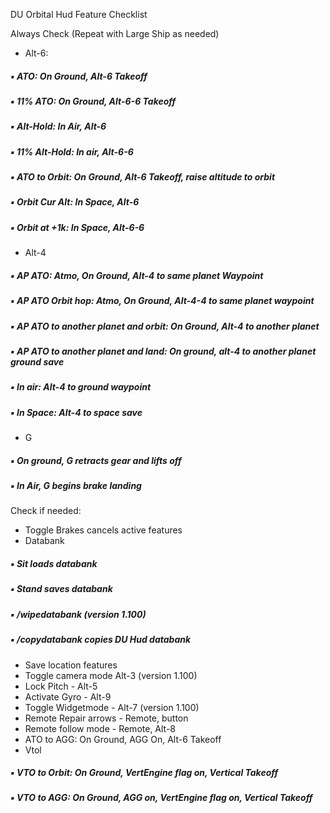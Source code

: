 DU Orbital Hud Feature Checklist

Always Check (Repeat with Large Ship as needed)
* Alt-6:
##### :black_small_square: ATO: On Ground, Alt-6 Takeoff
##### :black_small_square: 11% ATO: On Ground, Alt-6-6 Takeoff
##### :black_small_square: Alt-Hold: In Air, Alt-6
##### :black_small_square: 11% Alt-Hold: In air, Alt-6-6
##### :black_small_square: ATO to Orbit: On Ground, Alt-6 Takeoff, raise altitude to orbit
##### :black_small_square: Orbit Cur Alt: In Space, Alt-6
##### :black_small_square: Orbit at +1k: In Space, Alt-6-6
* Alt-4
##### :black_small_square: AP ATO: Atmo, On Ground, Alt-4 to same planet Waypoint
##### :black_small_square: AP ATO Orbit hop: Atmo, On Ground, Alt-4-4 to same planet waypoint
##### :black_small_square: AP ATO to another planet and orbit: On Ground, Alt-4 to another planet
##### :black_small_square: AP ATO to another planet and land: On ground, alt-4 to another planet ground save
##### :black_small_square: In air: Alt-4 to ground waypoint
##### :black_small_square: In Space: Alt-4 to space save
* G
##### :black_small_square: On ground, G retracts gear and lifts off 
##### :black_small_square: In Air, G begins brake landing

Check if needed:
* Toggle Brakes cancels active features
* Databank
##### :black_small_square: Sit loads databank
##### :black_small_square: Stand saves databank
##### :black_small_square: /wipedatabank (version 1.100)
##### :black_small_square: /copydatabank copies DU Hud databank
* Save location features
* Toggle camera mode Alt-3 (version 1.100)
* Lock Pitch - Alt-5
* Activate Gyro - Alt-9
* Toggle Widgetmode - Alt-7 (version 1.100)
* Remote Repair arrows - Remote, button
* Remote follow mode - Remote, Alt-8
* ATO to AGG: On Ground, AGG On, Alt-6 Takeoff
* Vtol
##### :black_small_square: VTO to Orbit: On Ground, VertEngine flag on, Vertical Takeoff
##### :black_small_square: VTO to AGG: On Ground, AGG on, VertEngine flag on, Vertical Takeoff
